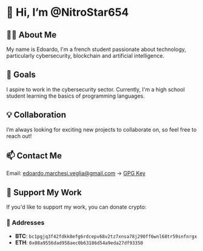 # 👋 Hi, I’m @NitroStar654

## 🧑‍💻 About Me
My name is Edoardo, I'm a french student passionate about technology, particularly cybersecurity, blockchain and artificial intelligence.

## 🚀 Goals
I aspire to work in the cybersecurity sector.
Currently, I'm a high school student learning the basics of programming languages.

## 💡 Collaboration
I’m always looking for exciting new projects to collaborate on, so feel free to reach out!

## 📫 Contact Me
Email: edoardo.marchesi.veglia@gmail.com → [GPG Key](https://keys.openpgp.org/vks/v1/by-fingerprint/05C5DCD8ED9CA7EC48C18954FC6DFA729C966BF9)

## 💸 Support My Work
If you'd like to support my work, you can donate crypto:

### 🧾 Addresses
- **BTC**: `bc1pgjq3f42fdkk8efg6rdcepv68v2tz7xnsa78j290ff6wnl68tr59snfnrgx`
- **ETH**: `0x08a9556dad958aec0b63186d54a9eda27df93350`
